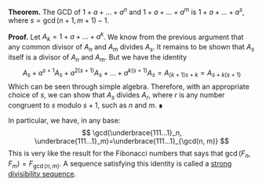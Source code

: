 **Theorem.** The GCD of $1+a+...+a^n$ and $1+a+...+a^m$ is $1+a+...+a^s$, where $s=\gcd(n+1, m+1)-1$.

**Proof.** Let $A_k=1+a+...+a^k$. We know from the previous argument that any common divisor of $A_n$ and $A_m$ divides $A_s$. It remains to be shown that $A_s$ itself is a divisor of $A_n$ and $A_m$. But we have the identity
$$
A_s+a^{s+1}A_s+a^{2(s+1)}A_s+...+a^{k(s+1)}A_s=A_{(k+1)s+k}=A_{s+k(s+1)}
$$
Which can be seen through simple algebra. Therefore, with an appropriate choice of $s$, we can show that $A_s$ divides $A_r$, where $r$ is any number congruent to $s$ modulo $s+1$, such as $n$ and $m$. ∎

In particular, we have, in any base:
$$
\gcd(\underbrace{111...1}_n, \underbrace{111...1}_m)=\underbrace{111...1}_{\gcd(n, m)}
$$
This is very like the result for the Fibonacci numbers that says that $\gcd(F_n, F_m)=F_{\gcd(n, m)}$. A sequence satisfying this identity is called a [strong divisibility sequence](https://en.wikipedia.org/wiki/Divisibility_sequence).